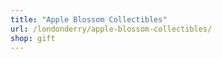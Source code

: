 ```yaml
---
title: "Apple Blossom Collectibles"
url: /londonderry/apple-blossom-collectibles/
shop: gift
---
```

